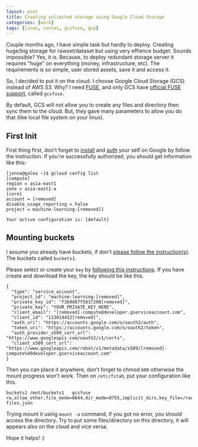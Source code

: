 ```yaml
---
layout: post
title: Creating unlimited storage using Google Cloud Storage
categories: [work]
tags: [linux, centos, gcsfuse, gcp] 
---
```


Couple months ago, I have simple task but hardly to deploy. Creating huge/big storage for rawset/dataset but using very effience budget. Sounds impossible? Yes, it is. Because, to deploy redundant storage server it requires "huge" on everything (money, infrastructure, etc). The requirements is so simple, user stored assets, save it and access it.

So, I decided to put it on the cloud. I choose Google Cloud Storage (GCS) instead of AWS S3. Why? I need [FUSE](https://en.wikipedia.org/wiki/Filesystem_in_Userspace), and only GCS have [official FUSE support](https://github.com/GoogleCloudPlatform/gcsfuse), called `gcsfuse`.

By default, GCS will not allow you to create any files and directory then sync them to the cloud. But, they gave many parameters to allow you do that (like local file system on your linux).

## First Init
First thing first, don't forget to [install](https://cloud.google.com/sdk/downloads) and [auth](https://cloud.google.com/sdk/gcloud/reference/auth/login) your self on Google by follow the instruction. If you're successfully authorized, you should get information like this:

```
[jenna@galea ~]$ gcloud config list
[compute]
region = asia-east1
zone = asia-east1-a
[core]
account = [removed]
disable_usage_reporting = False
project = machine-learning-[removed]]

Your active configuration is: [default]
```

## Mounting buckets
I assume you already have buckets, if don't [please follow the instruction(s)](https://cloud.google.com/storage/docs/creating-buckets). The buckets called `buckets1`.

Please select or create your `key` by [following this instructions](https://developers.google.com/identity/protocols/application-default-credentials#howtheywork). If you have create and download the key, the key should be like this.


```
{
  "type": "service_account",
  "project_id": "machine-learning-[removed]",
  "private_key_id": "f3b9d87f5837200[removed]",
  "private_key": "YOUR_PRIVATE_KEY_HERE",
  "client_email": "[removed]-compute@developer.gserviceaccount.com",
  "client_id": "113014412[removed]",
  "auth_uri": "https://accounts.google.com/o/oauth2/auth",
  "token_uri": "https://accounts.google.com/o/oauth2/token",
  "auth_provider_x509_cert_url": "https://www.googleapis.com/oauth2/v1/certs",
  "client_x509_cert_url": "https://www.googleapis.com/robot/v1/metadata/x509/[removed]-compute%40developer.gserviceaccount.com"
}
```

Then you can place it anywhere, don't forget to chmod `600` otherwise the mount progress won't work. Then on `/etc/fstab`, put your configuration like this.

```
buckets1 /mnt/buckets1   gcsfuse rw,allow_other,file_mode=0644,dir_mode=0755,implicit_dirs,key_file=/root/key-files.json
```

Trying mount it using `mount -a` command, if you got no error, you should access the directory. Try to put some files/directory on this directory, it will appears also on the cloud and vice versa.

Hope it helps! :)
